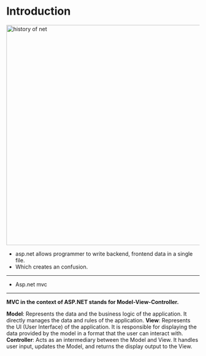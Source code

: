 
# Introduction


<img width="576" alt="history of  net" src="https://github.com/user-attachments/assets/42efbf62-4593-4a16-8e88-10bc4bac6d17" />

- asp.net allows programmer to write backend, frontend data in a single file.
- Which creates an confusion.
-------
- Asp.net mvc


--------

**MVC in the context of ASP.NET stands for Model-View-Controller.**

**Model**: Represents the data and the business logic of the application. It directly manages the data and rules of the application.
**View**: Represents the UI (User Interface) of the application. It is responsible for displaying the data provided by the model in a format that the user can interact with.
**Controller**: Acts as an intermediary between the Model and View. It handles user input, updates the Model, and returns the display output to the View.
